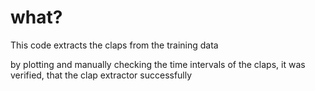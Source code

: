 # what?

This code extracts the claps from the training data

by plotting and manually checking the time intervals of the claps, it was verified, that the clap extractor successfully
